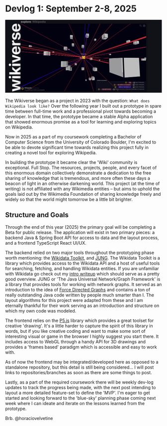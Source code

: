 # Devlog 1: September 2-8, 2025

![the Wikiverse Alpha: Wikipedia Results](https://raw.githubusercontent.com/horaciovelvetine/writing-and-resources/main/assets/wikiverse-wikipedia-result-v1.png)

The Wikiverse began as a project in 2023 with the question: `What does Wikipedia look like?` Over the following year I built out a prototype in spare time between full-time work and a professional pivot towards becoming a developer. In that time, the prototype became a stable Alpha application that showed enormous promise as a tool for learning and exploring topics on Wikipedia. 

Now in 2025 as a part of my coursework completing a Bachelor of Computer Science from the University of Colorado Boulder, I'm excited to be able to devote significant time towards realizing this project fully in creating a novel tool for exploring Wikipedia. 

In building the prototype it became clear the 'Wiki' community is exceptional. Full Stop. The resources, projects, people, and every facet of this enormous domain collectively demonstrate a dedication to the free sharing of knowledge that is tremendous, and more often these days a beacon of light in an otherwise darkening world.  This project (at the time of writing) is not affiliated with any Wikimedia entities – but aims to uphold the goals laid out by the Wikimedia Foundation of sharing knowledge freely and widely so that the world might tomorrow be a little bit brighter. 

## Structure and Goals

Through the end of this year (2025) the primary goal will be completing a Beta for public release. The application will exist in two primary pieces: a backend Java & Spring Boot API for access to data and the layout process, and a frontend TypeScript React UI/UX.

The backend relied on two major tools throughout the prototyping phase worth mentioning: the [Wikidata Toolkit](https://github.com/Wikidata-Toolkit/Wikidata-Toolkit), and [JUNG]( https://github.com/jrtom/jung). The Wikidata Toolkit is a library which provides access to the Wikidata API and a host of useful tools for searching, fetching, and handling Wikidata entities. If you are unfamiliar with Wikidata go check out my [intro writeup](https://github.com/horaciovelvetine/writing-and-resources/blob/main/the-wikiverse/topics/an-intro-to-wikidata.md) which should serve as a pretty good overview. JUNG or 'The Java Universal Network/Graph Framework' is a library that provides tools for working with network graphs. It served as an introduction to the idea of [Force Directed Graphs](https://en.wikipedia.org/wiki/Force-directed_graph_drawing) and contains a ton of really outstanding Java code written by people much smarter than I. The layout algorithms for this project were adapted from these and I am eternally thankful for their work serving as an introduction and structure on which my own code was modeled.

The frontend relies on the [P5.js](https://p5js.org/) library which provides a great toolset for creative 'drawing'. It's a little harder to capture the spirit of this library in words, but if you like creative coding and want to make some sort of interesting visual or game in the browser I highly suggest you start there. It includes access to WebGL through a handy API for 3D drawings and provides a 'frames based' paradigm which is accessible and easy to work with.

As of now the frontend may be integrated/developed here as opposed to a standalone repository, but this detail is still being considered… I will post links to repositories/branches as soon as there are some things to post. 

Lastly, as a part of the required coursework there will be weekly dev-log updates to track the progress being made, with the next post intending to layout a more detailed feature-set to define the 'MVP'. I'm eager to get started and looking forward to the 'blue-sky' planning phase coming next week where I can ideate and iterate on the lessons learned from the prototype.

Brb. @horaciovelvetine



